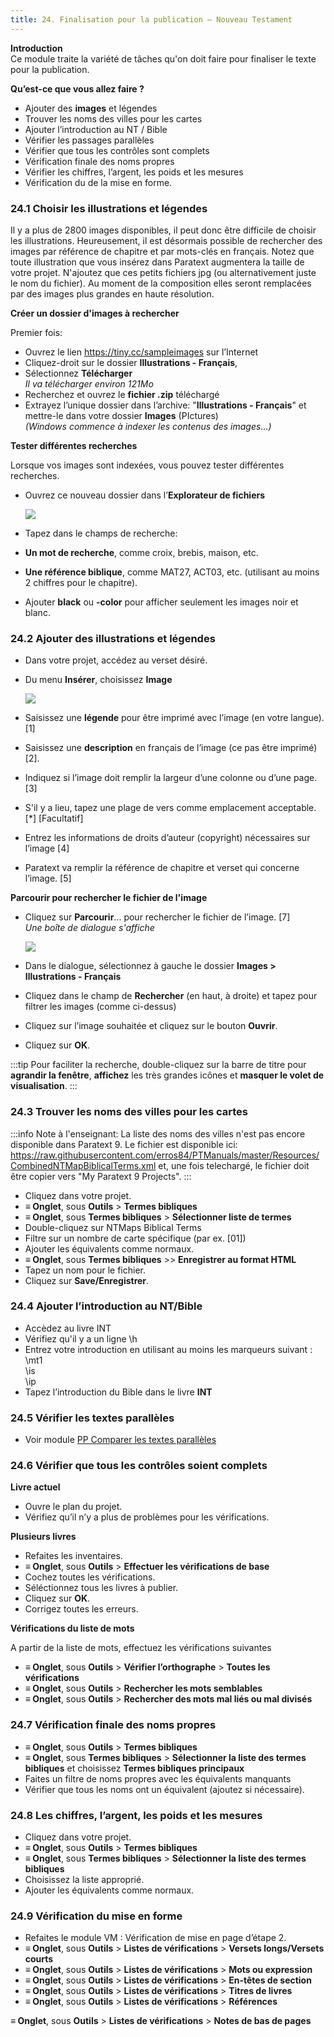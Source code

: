 ```yaml
---
title: 24. Finalisation pour la publication – Nouveau Testament
---
```


**​Introduction**  
Ce module traite la variété de tâches qu'on doit faire pour finaliser le texte pour la publication.

**Qu’est-ce que vous allez faire ?**  
-   Ajouter des **images** et légendes
-   Trouver les noms des villes pour les cartes
-   Ajouter l’introduction au NT / Bible
-   Vérifier les passages parallèles
-   Vérifier que tous les contrôles sont complets
-   Vérification finale des noms propres
-   Vérifier les chiffres, l’argent, les poids et les mesures
-   Vérification du de la mise en forme.

### 24.1 Choisir les illustrations et légendes

Il y a plus de 2800 images disponibles, il peut donc être difficile de choisir les illustrations. Heureusement, il est désormais possible de rechercher des images par référence de chapitre et par mots-clés en français. Notez que toute illustration que vous insérez dans Paratext augmentera la taille de votre projet. N'ajoutez que ces petits fichiers jpg (ou alternativement juste le nom du fichier). Au moment de la composition elles seront remplacées par des images plus grandes en haute résolution.

**Créer un dossier d'images à rechercher**

Premier fois:

-   Ouvrez le lien https://tiny.cc/sampleimages sur l’Internet
-   Cliquez-droit sur le dossier **Illustrations - Français**,
-   Sélectionnez **Télécharger**  
    *Il va télécharger environ 121Mo*
-   Recherchez et ouvrez le **fichier .zip** téléchargé
-   Extrayez l’unique dossier dans l’archive: "**Illustrations - Français**" et mettre-le dans votre dossier **Images** (PIctures)  
    *(Windows commence à indexer les contenus des images…)*

**Tester différentes recherches**

Lorsque vos images sont indexées, vous pouvez tester différentes recherches.

-   Ouvrez ce nouveau dossier dans l’**Explorateur de fichiers**

    ![](../media/8dca24a8d36d8960c4e0a54ddb5ea755.png)

-   Tapez dans le champs de recherche:
-   **Un mot de recherche**, comme croix, brebis, maison, etc.
-   **Une référence biblique**, comme MAT27, ACT03, etc. (utilisant au moins 2 chiffres pour le chapitre).
-   Ajouter **black** ou **-color** pour afficher seulement les images noir et blanc.

### 24.2 Ajouter des illustrations et légendes

-   Dans votre projet, accédez au verset désiré.
-   Du menu **Insérer**, choisissez **Image**

    ![](../media/3102d4949b4968ef439a1676090bd832.png)

-   Saisissez une **légende** pour être imprimé avec l’image (en votre langue).[1]
-   Saisissez une **description** en français de l’image (ce pas être imprimé) [2].
-   Indiquez si l’image doit remplir la largeur d’une colonne ou d’une page. [3]
-   S'il y a lieu, tapez une plage de vers comme emplacement acceptable. [\*] [Facultatif]
-   Entrez les informations de droits d’auteur (copyright) nécessaires sur l’image [4]
-   Paratext va remplir la référence de chapitre et verset qui concerne l’image. [5]

**Parcourir pour rechercher le fichier de l'image**

-   Cliquez sur **Parcourir**... pour rechercher le fichier de l’image. [7]  
    *Une boîte de dialogue s'affiche*

    ![](../media/007416d672d4724d28176d23b4f32e04.png)

-   Dans le dialogue, sélectionnez à gauche le dossier **Images \> Illustrations - Français**
-   Cliquez dans le champ de **Rechercher** (en haut, à droite) et tapez pour filtrer les images (comme ci-dessus)
-   Cliquez sur l’image souhaitée et cliquez sur le bouton **Ouvrir**.
-   Cliquez sur **OK**.

:::tip
Pour faciliter la recherche, double-cliquez sur la barre de titre pour **agrandir la fenêtre**, **affichez** les très grandes icônes et **masquer le volet de visualisation**.
:::
### 24.3 Trouver les noms des villes pour les cartes

:::info
Note à l'enseignant: La liste des noms des villes n'est pas encore disponible dans Paratext 9. Le fichier est disponible ici: <https://raw.githubusercontent.com/erros84/PTManuals/master/Resources/CombinedNTMapBiblicalTerms.xml> et, une fois telechargé, le fichier doit être copier vers "My Paratext 9 Projects".
:::

-   Cliquez dans votre projet.
-   **≡ Onglet**, sous **Outils** \> **Termes bibliques**
-   **≡ Onglet**, sous **Termes bibliques** \> **Sélectionner liste de termes**
-   Double-cliquez sur NTMaps Biblical Terms
-   Filtre sur un nombre de carte spécifique (par ex. [01])
-   Ajouter les équivalents comme normaux.
-   **≡ Onglet**, sous **Termes bibliques** \>\> **Enregistrer au format HTML**
-   Tapez un nom pour le fichier.
-   Cliquez sur **Save/Enregistrer**.

### 24.4 Ajouter l’introduction au NT/Bible

-   Accèdez au livre INT
-   Vérifiez qu'il y a un ligne \\h
-   Entrez votre introduction en utilisant au moins les marqueurs suivant :  
    \\mt1  
    \\is  
    \\ip  
-   Tapez l’introduction du Bible dans le livre **INT**

### 24.5 Vérifier les textes parallèles

-   Voir module [PP Comparer les textes parallèles](./23.PP.md)

### 24.6 Vérifier que tous les contrôles soient complets

**Livre actuel**

-   Ouvre le plan du projet.
-   Vérifiez qu’il n’y a plus de problèmes pour les vérifications.

**Plusieurs livres**

-   Refaites les inventaires.
-   **≡ Onglet**, sous **Outils** \> **Effectuer les vérifications de base**
-   Cochez toutes les vérifications.
-   Séléctionnez tous les livres à publier.
-   Cliquez sur **OK**.
-   Corrigez toutes les erreurs.

**Vérifications du liste de mots**

A partir de la liste de mots, effectuez les vérifications suivantes

-   **≡ Onglet**, sous **Outils** \> **Vérifier l’orthographe** \> **Toutes les vérifications**
-   **≡ Onglet**, sous **Outils** \> **Rechercher les mots semblables**
-   **≡ Onglet**, sous **Outils** \> **Rechercher des mots mal liés ou mal divisés**

### 24.7 Vérification finale des noms propres

-   **≡ Onglet**, sous **Outils** \> **Termes bibliques**
-   **≡ Onglet**, sous **Termes bibliques** \> **Sélectionner la liste des termes bibliques** et choisissez **Termes bibliques principaux**
-   Faites un filtre de noms propres avec les équivalents manquants
-   Vérifier que tous les noms ont un équivalent (ajoutez si nécessaire).

### 24.8 Les chiffres, l’argent, les poids et les mesures

-   Cliquez dans votre projet.
-   **≡ Onglet**, sous **Outils** \> **Termes bibliques**
-   **≡ Onglet**, sous **Termes bibliques** \> **Sélectionner la liste des termes bibliques**
-   Choisissez la liste approprié.
-   Ajouter les équivalents comme normaux.

### 24.9 Vérification du mise en forme

-   Refaites le module VM : Vérification de mise en page d’étape 2.
-   **≡ Onglet**, sous **Outils** \> **Listes de vérifications** \> **Versets longs/Versets courts**
-   **≡ Onglet**, sous **Outils** \> **Listes de vérifications** \> **Mots ou expression**
-   **≡ Onglet**, sous **Outils** \> **Listes de vérifications** \> **En-têtes de section**
-   **≡ Onglet**, sous **Outils** \> **Listes de vérifications** \> **Titres de livres**
-   **≡ Onglet**, sous **Outils** \> **Listes de vérifications** \> **Références**

**≡ Onglet**, sous **Outils** \> **Listes de vérifications** \> **Notes de bas de pages**
